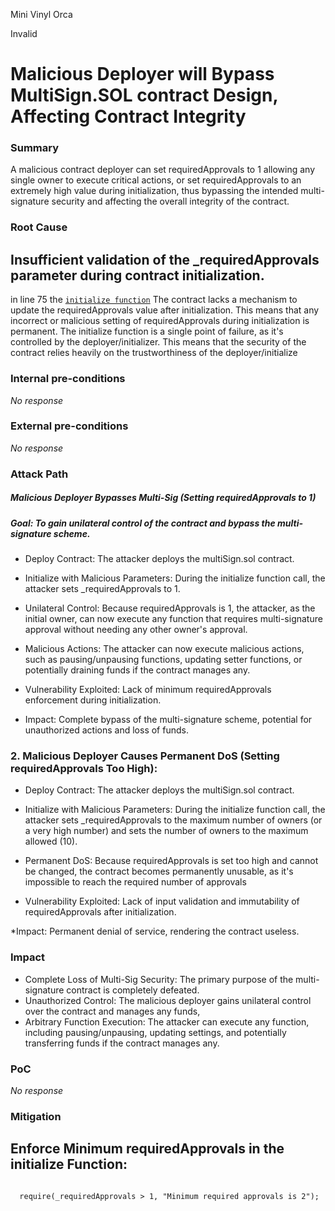 Mini Vinyl Orca

Invalid

# Malicious Deployer will Bypass MultiSign.SOL  contract Design, Affecting Contract Integrity

### Summary

 A malicious contract deployer can set requiredApprovals to 1   allowing any single owner to execute critical actions,  or set requiredApprovals to an extremely high value during initialization, thus bypassing the intended multi-signature security and affecting the overall integrity of the contract.

### Root Cause

##  Insufficient validation of the _requiredApprovals parameter during contract initialization.
in line 75 the [`initialize function`](https://github.com/sherlock-audit/2024-11-autonomint/blob/main/Blockchain/Blockchian/contracts/Core_logic/multiSign.sol#L75) 
The contract lacks a mechanism to update the requiredApprovals value after initialization. This means that any incorrect or malicious setting of requiredApprovals during initialization is permanent.
The initialize function is a single point of failure, as it's controlled by the deployer/initializer. This means that the security of the contract relies heavily on the trustworthiness of the deployer/initialize


### Internal pre-conditions

_No response_

### External pre-conditions

_No response_

### Attack Path

#####  Malicious Deployer Bypasses Multi-Sig (Setting requiredApprovals to 1)
#####  Goal: To gain unilateral control of the contract and bypass the multi-signature scheme.

* Deploy Contract: The attacker deploys the multiSign.sol contract.
* Initialize with Malicious Parameters: During the initialize function call, the attacker sets _requiredApprovals to 1.
* Unilateral Control: Because requiredApprovals is 1, the attacker, as the initial owner, can now execute any function that requires multi-signature approval without needing any other owner's approval.
* Malicious Actions: The attacker can now execute malicious actions, such as pausing/unpausing functions, updating setter functions, or potentially draining funds if the contract manages any.


* Vulnerability Exploited: Lack of minimum requiredApprovals enforcement during initialization.

* Impact: Complete bypass of the multi-signature scheme, potential for unauthorized actions and loss of funds.


### 2. Malicious Deployer Causes Permanent DoS (Setting requiredApprovals Too High):

* Deploy Contract: The attacker deploys the multiSign.sol contract.
* Initialize with Malicious Parameters: During the initialize function call, the attacker sets _requiredApprovals to the maximum number of owners (or a very high number) and sets the number of owners to the maximum allowed (10).

* Permanent DoS: Because requiredApprovals is set too high and cannot be changed, the contract becomes permanently unusable, as it's impossible to reach the required number of approvals
* Vulnerability Exploited: Lack of input validation and immutability of requiredApprovals after initialization.

*Impact: Permanent denial of service, rendering the contract useless.




### Impact

* Complete Loss of Multi-Sig Security: The primary purpose of the multi-signature contract is completely defeated.
* Unauthorized Control: The malicious deployer gains unilateral control over the contract and  manages any funds, 
*  Arbitrary Function Execution: The attacker can execute any function, including pausing/unpausing, updating settings, and potentially transferring funds if the contract manages any.


### PoC

_No response_

### Mitigation

##   Enforce Minimum requiredApprovals   in the initialize  Function:
```solidity

  require(_requiredApprovals > 1, "Minimum required approvals is 2");
```